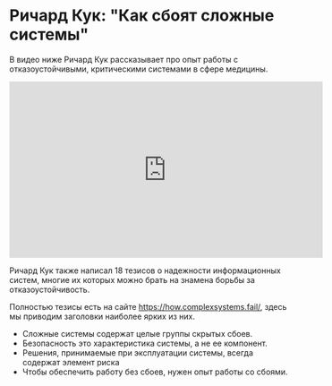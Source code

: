 # Ричард Кук: "Как сбоят сложные системы"

В видео ниже Ричард Кук рассказывает про опыт работы с отказоустойчивыми, критическими системами в сфере медицины.

<iframe width="560" height="315" src="https://www.youtube.com/embed/2S0k12uZR14" frameborder="0" allow="accelerometer; autoplay; encrypted-media; gyroscope; picture-in-picture" allowfullscreen></iframe> 

Ричард Кук также написал 18 тезисов о надежности информационных систем, 
многие их которых можно брать на знамена борьбы за отказоустойчивость.


Полностью тезисы есть на сайте <https://how.complexsystems.fail/>, здесь мы приводим 
заголовки наиболее ярких из них.

- Сложные системы содержат целые группы скрытых сбоев.
- Безопасность это характеристика системы, а не ее компонент.
- Решения, принимаемые при эксплуатации системы, всегда содержат элемент риска 
- Чтобы обеспечить работу без сбоев, нужен опыт работы со сбоями.

<!--  Переводы можно сюда:

1. Complex systems are intrinsically hazardous systems.
1. Complex systems are heavily and successfully defended against failure
1. Catastrophe requires multiple failures – single point failures are not enough.
1. Complex systems contain changing mixtures of failures latent within them.
1. Complex systems run in degraded mode.
1. Catastrophe is always just around the corner.
1. Post-accident attribution to a 'root cause' is fundamentally wrong.
1. Hindsight biases post-accident assessments of human performance.
1. Human operators have dual roles: as producers and as defenders against failure.
1. All practitioner actions are gambles.
1. Actions at the sharp end resolve all ambiguity.
1. Human practitioners are the adaptable element of complex systems.
1. Human expertise in complex systems is constantly changing
1. Change introduces new forms of failure.
1. Views of ‘cause’ limit the effectiveness of defenses against future events.
1. Safety is a characteristic of systems and not of their components
1. People continuously create safety.
1. Failure free operations require experience with failure.

-->

